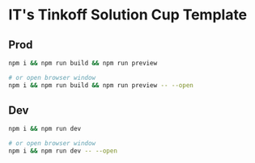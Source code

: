# IT's Tinkoff Solution Cup Template

## Prod

```bash
npm i && npm run build && npm run preview

# or open browser window
npm i && npm run build && npm run preview -- --open
```

## Dev

```bash
npm i && npm run dev

# or open browser window
npm i && npm run dev -- --open
```
